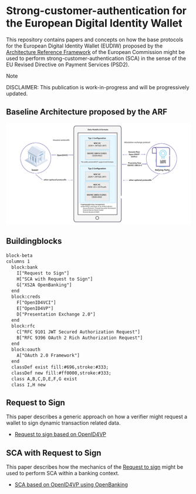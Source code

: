 # Strong-customer-authentication for the European Digital Identity Wallet
This repository contains papers and concepts on how the base protocols for the European Digital Identity Wallet (EUDIW) proposed by the [Architecture Reference Framework](https://github.com/eu-digital-identity-wallet/eudi-doc-architecture-and-reference-framework) of the European Commission might be used to perform strong-customer-authentication (SCA) in the sense of the EU Revised Directive on Payment Services (PSD2).

> [!NOTE]
> DISCLAIMER: This publication is work-in-progress and will be progressively updated.

## Baseline Architecture proposed by the ARF
![Baseline Architecture](data-models-formats.png)


## Buildingblocks

```mermaid
block-beta
columns 1
  block:bank
    I["Request to Sign"]
    H["SCA with Request to Sign"]
    G["XS2A OpenBanking"]
  end
  block:creds
    F["OpenID4VCI"]
    E["OpenID4VP"]
    D["Presentation Exchange 2.0"]
  end
  block:rfc
    C["RFC 9101 JWT Secured Authorization Request"]
    B["RFC 9396 OAuth 2 Rich Authorization Request"]
  end
  block:oauth
    A["OAuth 2.0 Framework"]
  end
  classDef exist fill:#696,stroke:#333;
  classDef new fill:#ff0000,stroke:#333;
  class A,B,C,D,E,F,G exist
  class I,H new
```

## Request to Sign

This paper describes a generic approach on how a verifier might request a wallet to sign dynamic transaction related data.  
- [Request to sign based on OpenID4VP](openid4vp-r2s.md)

## SCA with Request to Sign

This paper describes how the mechanics of the [Request to sign](openid4vp-r2s.md) might be used to perform SCA within a banking context.

- [SCA based on OpenID4VP using OpenBanking](openbanking-r2s.md)

